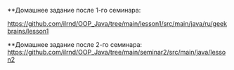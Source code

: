 **Домашнее задание после 1-го семинара:

https://github.com/ilrnd/OOP_Java/tree/main/lesson1/src/main/java/ru/geekbrains/lesson1

**Домашнее задание после 2-го семинара:
https://github.com/ilrnd/OOP_Java/tree/main/seminar2/src/main/java/lesson2
